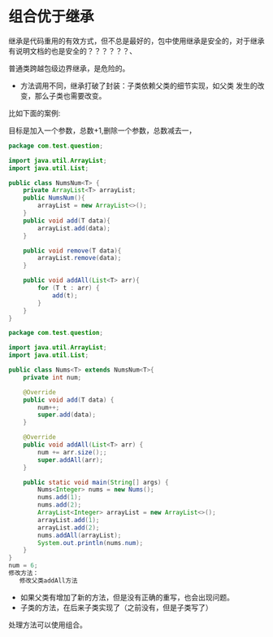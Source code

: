 # 组合优于继承

继承是代码重用的有效方式，但不总是最好的，包中使用继承是安全的，对于继承有说明文档的也是安全的？？？？？？、

普通类跨越包级边界继承，是危险的。

- 方法调用不同，继承打破了封装：子类依赖父类的细节实现，如父类 发生的改变，那么子类也需要改变。

比如下面的案例:

目标是加入一个参数，总数+1,删除一个参数，总数减去一，

```java
package com.test.question;

import java.util.ArrayList;
import java.util.List;

public class NumsNum<T> {
    private ArrayList<T> arrayList;
    public NumsNum(){
        arrayList = new ArrayList<>();
    }
    public void add(T data){
        arrayList.add(data);
    }

    public void remove(T data){
        arrayList.remove(data);
    }

    public void addAll(List<T> arr){
        for (T t : arr) {
            add(t);
        }
    }
}

package com.test.question;

import java.util.ArrayList;
import java.util.List;

public class Nums<T> extends NumsNum<T>{
    private int num;

    @Override
    public void add(T data) {
        num++;
        super.add(data);
    }

    @Override
    public void addAll(List<T> arr) {
        num += arr.size();;
        super.addAll(arr);
    }

    public static void main(String[] args) {
        Nums<Integer> nums = new Nums();
        nums.add(1);
        nums.add(2);
        ArrayList<Integer> arrayList = new ArrayList<>();
        arrayList.add(1);
        arrayList.add(2);
        nums.addAll(arrayList);
        System.out.println(nums.num);
    }
}
num = 6;
修改方法：
   修改父类addAll方法
```



- 如果父类有增加了新的方法，但是没有正确的重写，也会出现问题。
- 子类的方法，在后来子类实现了（之前没有，但是子类写了）

处理方法可以使用组合。

































































